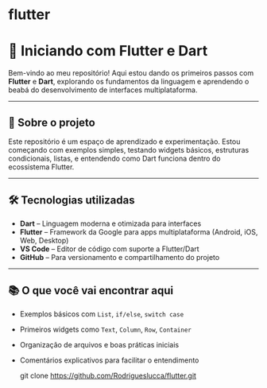 # flutter
# 🚀 Iniciando com Flutter e Dart

Bem-vindo ao meu repositório! Aqui estou dando os primeiros passos com **Flutter** e **Dart**, explorando os fundamentos da linguagem e aprendendo o beabá do desenvolvimento de interfaces multiplataforma.

---

## 📌 Sobre o projeto

Este repositório é um espaço de aprendizado e experimentação. Estou começando com exemplos simples, testando widgets básicos, estruturas condicionais, listas, e entendendo como Dart funciona dentro do ecossistema Flutter.

---

## 🛠️ Tecnologias utilizadas

- **Dart** – Linguagem moderna e otimizada para interfaces
- **Flutter** – Framework da Google para apps multiplataforma (Android, iOS, Web, Desktop)
- **VS Code** – Editor de código com suporte a Flutter/Dart
- **GitHub** – Para versionamento e compartilhamento do projeto

---

## 📚 O que você vai encontrar aqui

- Exemplos básicos com `List`, `if/else`, `switch case`
- Primeiros widgets como `Text`, `Column`, `Row`, `Container`
- Organização de arquivos e boas práticas iniciais
- Comentários explicativos para facilitar o entendimento


   git clone https://github.com/Rodrigueslucca/flutter.git

